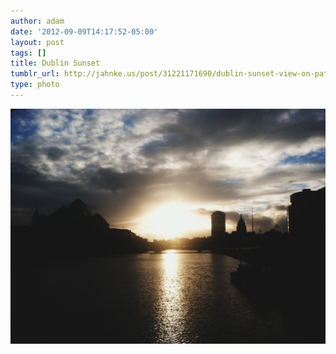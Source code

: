 ```yaml
---
author: adam
date: '2012-09-09T14:17:52-05:00'
layout: post
tags: []
title: Dublin Sunset
tumblr_url: http://jahnke.us/post/31221171690/dublin-sunset-view-on-path
type: photo
---
```


![](/media/tumblr_ma3n1sgkuR1qga9s2o1_1280.jpg)
